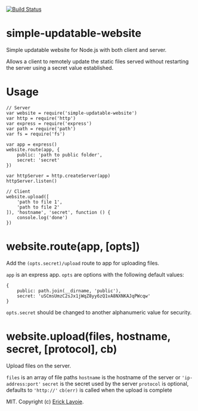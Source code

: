 [![Build Status](https://travis-ci.org/elavoie/simple-updatable-website.svg?branch=master)](https://travis-ci.org/elavoie/simple-updatable-website)

# simple-updatable-website
Simple updatable website for Node.js with both client and server.

Allows a client to remotely update the static files served without restarting the server using a secret value established.

# Usage
   
    // Server 
    var website = require('simple-updatable-website')
    var http = require('http')
    var express = require('express')
    var path = require('path')
    var fs = require('fs')

    var app = express()
    website.route(app, {
        public: 'path to public folder',
        secret: 'secret'
    })

    var httpServer = http.createServer(app)
    httpServer.listen()

    // Client
    website.upload([
        'path to file 1',
        'path to file 2'
    ]), 'hostname', 'secret', function () {
        console.log('done')
    })
    

# website.route(app, [opts])

Add the `(opts.secret)/upload` route to app for uploading files.

`app` is an express app.
`opts` are options with the following default values:

    {
        public: path.join(__dirname, 'public'),
        secret: 'uSCmsUmzC2sJx1jWqZ8yy6zQ1vA8NXNKAJqPWcqw' 
    }

`opts.secret` should be changed to another alphanumeric value for security.

# website.upload(files, hostname, secret, [protocol], cb)

Upload files on the server.

`files` is an array of file paths
`hostname` is the hostname of the server or `'ip-address:port'`
`secret` is the secret used by the server
`protocol` is optional, defaults to `'http://'`
`cb(err)` is called when the upload is complete

MIT. Copyright (c) [Erick Lavoie](http://ericklavoie.com).
